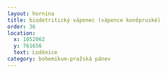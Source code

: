 ```yaml
---
layout: hornina
title: biodetritický vápenec (vápence koněpruské)
order: 36 
location:
  x: 1052062
  y: 761656
  text: Loděnice
category: bohemikum-pražská pánev
---
```


